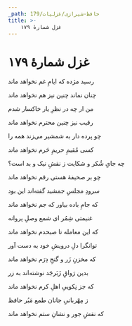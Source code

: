 ```yaml
---
_path: حافظ-شیرازی/غزلیات/179
title: >-
    غزل شمارهٔ ۱۷۹
---
```

# غزل شمارهٔ ۱۷۹

<div class="b" id="bn1"><div class="m1"><p>رسید مژده که ایامِ غم نخواهد ماند</p></div>
<div class="m2"><p>چنان نماند چنین نیز هم نخواهد ماند</p></div></div>
<div class="b" id="bn2"><div class="m1"><p>من ار چه در نظرِ یار خاکسار شدم</p></div>
<div class="m2"><p>رقیب نیز چنین محترم نخواهد ماند</p></div></div>
<div class="b" id="bn3"><div class="m1"><p>چو پرده دار به شمشیر می‌زند همه را</p></div>
<div class="m2"><p>کسی مُقیمِ حریمِ حَرم نخواهد ماند</p></div></div>
<div class="b" id="bn4"><div class="m1"><p>چه جایِ شُکر و شکایت ز نقشِ نیک و بد است؟</p></div>
<div class="m2"><p>چو بر صحیفهٔ هستی رقم نخواهد ماند</p></div></div>
<div class="b" id="bn5"><div class="m1"><p>سرودِ مجلسِ جمشید گفته‌اند این بود</p></div>
<div class="m2"><p>که جامِ باده بیاور که جم نخواهد ماند</p></div></div>
<div class="b" id="bn6"><div class="m1"><p>غنیمتی شِمُر ای شمع وصلِ پروانه</p></div>
<div class="m2"><p>که این معامله تا صبحدم نخواهد ماند</p></div></div>
<div class="b" id="bn7"><div class="m1"><p>توانگرا دلِ درویشِ خود به دست آور</p></div>
<div class="m2"><p>که مخزنِ زَر و گنجِ دِرَم نخواهد ماند</p></div></div>
<div class="b" id="bn8"><div class="m1"><p>بدین رَواقِ زَبَرجَد نوشته‌اند به زر</p></div>
<div class="m2"><p>که جز نِکوییِ اهلِ کرم نخواهد ماند</p></div></div>
<div class="b" id="bn9"><div class="m1"><p>ز مِهْربانیِ جانان طمع مَبُر حافظ</p></div>
<div class="m2"><p>که نقشِ جور و نشانِ ستم نخواهد ماند</p></div></div>
